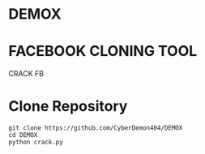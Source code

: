 # DEMOX
# FACEBOOK CLONING TOOL
CRACK FB
<h1>Clone Repository</h1>

```
git clone https://github.com/CyberDemon404/DEMOX
cd DEMOX
python crack.py
```
